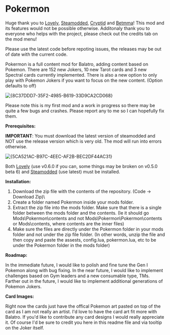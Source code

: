 # Pokermon
Huge thank you to [Lovely](https://github.com/ethangreen-dev/lovely-injector), [Steamodded](https://github.com/Steamopollys/Steamodded), [Cryptid](https://github.com/MathIsFun0/Cryptid) and [Betmma](https://github.com/betmma/my_balatro_mods)!
This mod and its features would not be possible otherwise. Additonaly thank you to everyone who helps with the project, please check out the credits tab on the mod menu!

Please use the latest code before repoting issues, the releases may be out of date with the current code.

Pokermon is a full content mod for Balatro, adding content based on Pokemon. There are 152 new Jokers, 10 new Tarot cards and 3 new Spectral cards currently implemented.
There is also a new option to only play with Pokemon Jokers if you want to focus on the new content. (Option defaults to off)

![{8C37DDD7-35F2-4985-B619-33D9CA2CD068}](https://github.com/user-attachments/assets/b3a88632-f01b-4316-b88b-f71ca778c210)

Please note this is my first mod and a work in progress so there may be quite a few bugs and crashes. Please report any to me so I can hopefully fix them.

**Prerequisites:**

**IMPORTANT**: You must download the latest version of steamodded and NOT use the release version which is very old. The mod will run into errors otherwise.

![{5CA521AC-B97C-4EEC-AF2B-BEC2DF44AC31}](https://github.com/user-attachments/assets/c67676d7-42b8-4a35-95ec-6258fb8b76fa)


Both [Lovely](https://github.com/ethangreen-dev/lovely-injector) (use v0.6.0 if you can, some things may be broken on v0.5.0 beta 6) and [Steamodded](https://github.com/Steamopollys/Steamodded) (use latest) must be installed.

**Installation:**

1. Download the zip file with the contents of the repository. (Code -> Download Zip)\
2. Create a folder named Pokermon inside your mods folder.
3. Extract the zip file into the mods folder. Make sure that there is a single folder between the mods folder and the contents. (Ie it should go Mods\Pokermon\contents and not Mods\Pokermon\Pokermon\contents or Mods\contents, where contents are the inner files)
4. Make sure the files are directly under the Pokermon folder in your mods folder and not under the zip file folder.
   (In other words, unzip the file and then copy and paste the assests, config.lua, pokermon.lua, etc to be under the Pokermon folder in the mods folder) 

**Roadmap:**

In the immediate future, I would like to polish and fine tune the Gen I Pokemon along with bug fixing. 
In the near future, I would like to implement challenges based on Gym leaders and a new consumable type, TMs.
Farther out in the future, I would like to implement additional generations of Pokemon Jokers.

**Card Images:**

Right now the cards just have the offical Pokemon art pasted on top of the card as I am not really an artist. I'd love to have the card art fit more with Balatro. 
If you'd like to contribute any card designs I would really appreciate it. Of course I'd be sure to credit you here in this readme file and via tooltip on the Joker itself.
